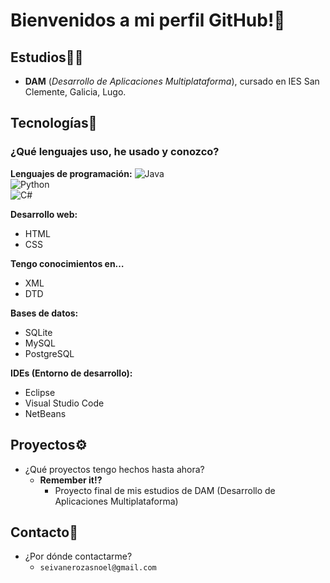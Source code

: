 # Bienvenidos a mi perfil GitHub!👋

## Estudios🧑‍🎓
- **DAM** (_Desarrollo de Aplicaciones Multiplataforma_), cursado en IES San Clemente, Galicia, Lugo.

## Tecnologías🧾
### ¿Qué lenguajes uso, he usado y conozco?

**Lenguajes de programación:**
  ![Java](https://img.shields.io/badge/Java-ED8B00?style=for-the-badge&logo=javaor=white)<br>
  ![Python](https://img.shields.io/badge/Python-3776AB?style=for-the-badge&logo=python&logoColor=white)<br>
  ![C#](https://img.shields.io/badge/C%23-239120?style=for-the-badge&logo=c-sharp&logoColor=white)<br>
  



**Desarrollo web:**
- HTML
- CSS

**Tengo conocimientos en…**
- XML
- DTD

**Bases de datos:**
- SQLite
- MySQL
- PostgreSQL

**IDEs (Entorno de desarrollo):**
- Eclipse
- Visual Studio Code
- NetBeans

## Proyectos⚙️
- ¿Qué proyectos tengo hechos hasta ahora?
  - **Remember it!?**
    - Proyecto final de mis estudios de DAM (Desarrollo de Aplicaciones Multiplataforma)

## Contacto📨
- ¿Por dónde contactarme?
  - `seivanerozasnoel@gmail.com`
